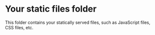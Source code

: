 
# Your static files folder

This folder contains your statically served files, such as JavaScript files, CSS files, etc.
